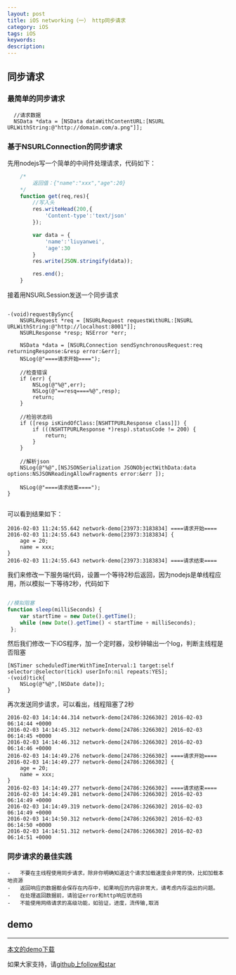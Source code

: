 ```yaml
---
layout: post
title: iOS networking（一） http同步请求
category: iOS
tags: iOS
keywords:
description:
---
```



## 同步请求

### 最简单的同步请求

````objc
  //请求数据
  NSData *data = [NSData dataWithContentURL:[NSURL URLWithString:@"http://domain.com/a.png"]];
````

### 基于NSURLConnection的同步请求
先用nodejs写一个简单的中间件处理请求，代码如下：

````javascript
	/*
		返回值：{"name":"xxx","age":20}
	*/
	function get(req,res){
		//写入头
		res.writeHead(200,{
			'Content-type':'text/json'
		});

		var data = {
			'name':'liuyanwei',
			'age':30
		}
		res.write(JSON.stringify(data));

		res.end();
	}

````

接着用NSURLSession发送一个同步请求

````objc

-(void)requestBySync{
    NSURLRequest *req = [NSURLRequest requestWithURL:[NSURL URLWithString:@"http://localhost:8001"]];
    NSURLResponse *resp; NSError *err;

    NSData *data = [NSURLConnection sendSynchronousRequest:req returningResponse:&resp error:&err];
    NSLog(@"====请求开始====");

    //检查错误
    if (err) {
        NSLog(@"%@",err);
        NSLog(@"==resq====%@",resp);
        return;
    }

    //检验状态码
    if ([resp isKindOfClass:[NSHTTPURLResponse class]]) {
        if (((NSHTTPURLResponse *)resp).statusCode != 200) {
            return;
        }
    }

    //解析json
    NSLog(@"%@",[NSJSONSerialization JSONObjectWithData:data options:NSJSONReadingAllowFragments error:&err ]);

    NSLog(@"====请求结束====");
}


````

可以看到结果如下：

````
2016-02-03 11:24:55.642 network-demo[23973:3183834] ====请求开始====
2016-02-03 11:24:55.643 network-demo[23973:3183834] {
    age = 20;
    name = xxx;
}
2016-02-03 11:24:55.643 network-demo[23973:3183834] ====请求结束====
````

我们来修改一下服务端代码，设置一个等待2秒后返回，因为nodejs是单线程应用，所以模拟一下等待2秒，代码如下

````javascript

//模拟阻塞
function sleep(milliSeconds) {
    var startTime = new Date().getTime();
    while (new Date().getTime() < startTime + milliSeconds);
 };


````

然后我们修改一下iOS程序，加一个定时器，没秒钟输出一个log，判断主线程是否阻塞

````objc
[NSTimer scheduledTimerWithTimeInterval:1 target:self selector:@selector(tick) userInfo:nil repeats:YES];
-(void)tick{
    NSLog(@"%@",[NSDate date]);
}
````

再次发送同步请求，可以看出，线程阻塞了2秒

````
2016-02-03 14:14:44.314 network-demo[24786:3266302] 2016-02-03 06:14:44 +0000
2016-02-03 14:14:45.312 network-demo[24786:3266302] 2016-02-03 06:14:45 +0000
2016-02-03 14:14:46.312 network-demo[24786:3266302] 2016-02-03 06:14:46 +0000
2016-02-03 14:14:49.276 network-demo[24786:3266302] ====请求开始====
2016-02-03 14:14:49.277 network-demo[24786:3266302] {
    age = 20;
    name = xxx;
}
2016-02-03 14:14:49.277 network-demo[24786:3266302] ====请求结束====
2016-02-03 14:14:49.281 network-demo[24786:3266302] 2016-02-03 06:14:49 +0000
2016-02-03 14:14:49.319 network-demo[24786:3266302] 2016-02-03 06:14:49 +0000
2016-02-03 14:14:50.312 network-demo[24786:3266302] 2016-02-03 06:14:50 +0000
2016-02-03 14:14:51.312 network-demo[24786:3266302] 2016-02-03 06:14:51 +0000
````

### 同步请求的最佳实践

    -   不要在主线程使用同步请求，除非你明确知道这个请求加载速度会非常的快，比如加载本地资源
    -   返回响应的数据都会保存在内存中，如果响应的内容非常大，请考虑内存溢出的问题。
    -   在处理返回数据前，请验证error和http响应状态码
    -   不能使用网络请求的高级功能，如验证，进度，流传输,取消





## demo
---

[本文的demo下载](https://github.com/coolnameismy/demo/tree/master/network-demo)

如果大家支持，请[github上follow和star](https://github.com/coolnameismy)
